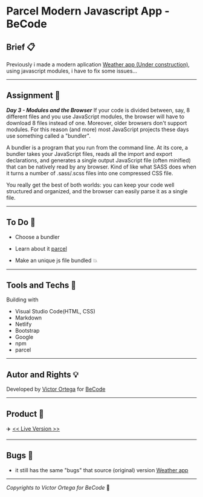 # Parcel Modern Javascript App - BeCode

## Brief :clipboard:

Previously i made a modern aplication [Weather app (Under construction)](https://github.com/ortegaVictorBe/modern-javascript-app.git), using javascript modules, i have to fix some issues...

---

## Assignment :speech_balloon:

**_Day 3 - Modules and the Browser_**
If your code is divided between, say, 8 different files and you use JavaScript modules, the browser will have to download 8 files instead of one. Moreover, older browsers don't support modules.
For this reason (and more) most JavaScript projects these days use something called a "bundler".

A bundler is a program that you run from the command line. At its core, a bundler takes your JavaScript files, reads all the import and export declarations, and generates a single output JavaScript file (often minified) that can be natively read by any browser. Kind of like what SASS does when it turns a number of .sass/.scss files into one compressed CSS file.

You really get the best of both worlds: you can keep your code well structured and organized, and the browser can easily parse it as a single file.

---

## To Do :newspaper:

- Choose a bundler

- Learn about it [parcel](https://parceljs.org/)

- Make an unique js file bundled :collision:

---

## Tools and Techs :hammer:

Building with

- Visual Studio Code(HTML, CSS)
- Markdown
- Netlify
- Bootstrap
- Google
- npm
- parcel

---

## Autor and Rights :bulb:

Developed by [Victor Ortega](https://github.com/ortegaVictorBe) for [BeCode](https://becode.org/)

---

## Product :floppy_disk:

:airplane: [<< Live Version >>][address1]

[address1]: https://parcel-modern-javascript-app.netlify.app/index.html

---

## Bugs :bug:

- it still has the same "bugs" that source (original) version [Weather app](https://crazyweather.netlify.app/)

---

_Copyrights to Victor Ortega for BeCode_ :memo:
